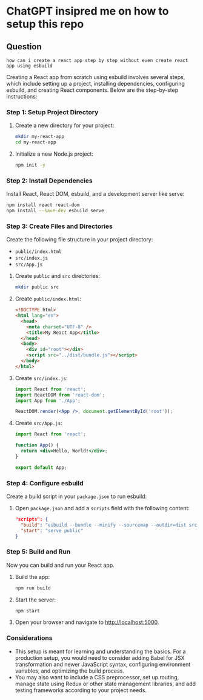 
# ChatGPT insipred me on how to setup this repo

## Question

`how can i create a react app step by step without even create react app using esbuild`

Creating a React app from scratch using esbuild involves several steps, which include setting up a project, installing dependencies, configuring esbuild, and creating React components. Below are the step-by-step instructions:

### Step 1: Setup Project Directory

1. Create a new directory for your project:

   ```sh
   mkdir my-react-app
   cd my-react-app
   ```

2. Initialize a new Node.js project:
   ```sh
   npm init -y
   ```

### Step 2: Install Dependencies

Install React, React DOM, esbuild, and a development server like serve:

```sh
npm install react react-dom
npm install --save-dev esbuild serve
```

### Step 3: Create Files and Directories

Create the following file structure in your project directory:

- `public/index.html`
- `src/index.js`
- `src/App.js`

1. Create `public` and `src` directories:

   ```sh
   mkdir public src
   ```

2. Create `public/index.html`:

   ```html
   <!DOCTYPE html>
   <html lang="en">
     <head>
       <meta charset="UTF-8" />
       <title>My React App</title>
     </head>
     <body>
       <div id="root"></div>
       <script src="../dist/bundle.js"></script>
     </body>
   </html>
   ```

3. Create `src/index.js`:

   ```jsx
   import React from 'react';
   import ReactDOM from 'react-dom';
   import App from './App';

   ReactDOM.render(<App />, document.getElementById('root'));
   ```

4. Create `src/App.js`:

   ```jsx
   import React from 'react';

   function App() {
     return <div>Hello, World!</div>;
   }

   export default App;
   ```

### Step 4: Configure esbuild

Create a build script in your `package.json` to run esbuild:

1. Open `package.json` and add a `scripts` field with the following content:
   ```json
   "scripts": {
     "build": "esbuild --bundle --minify --sourcemap --outdir=dist src/index.js",
     "start": "serve public"
   }
   ```

### Step 5: Build and Run

Now you can build and run your React app.

1. Build the app:

   ```sh
   npm run build
   ```

2. Start the server:

   ```sh
   npm start
   ```

3. Open your browser and navigate to [http://localhost:5000](http://localhost:5000).

### Considerations

- This setup is meant for learning and understanding the basics. For a production setup, you would need to consider adding Babel for JSX transformation and newer JavaScript syntax, configuring environment variables, and optimizing the build process.
- You may also want to include a CSS preprocessor, set up routing, manage state using Redux or other state management libraries, and add testing frameworks according to your project needs.
